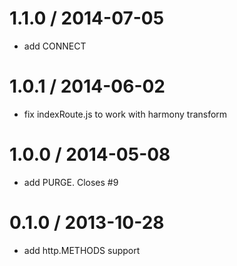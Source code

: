 
1.1.0 / 2014-07-05
==================

 * add CONNECT
 
1.0.1 / 2014-06-02
==================

 * fix indexRoute.js to work with harmony transform

1.0.0 / 2014-05-08
==================

 * add PURGE. Closes #9

0.1.0 / 2013-10-28
==================

 * add http.METHODS support
